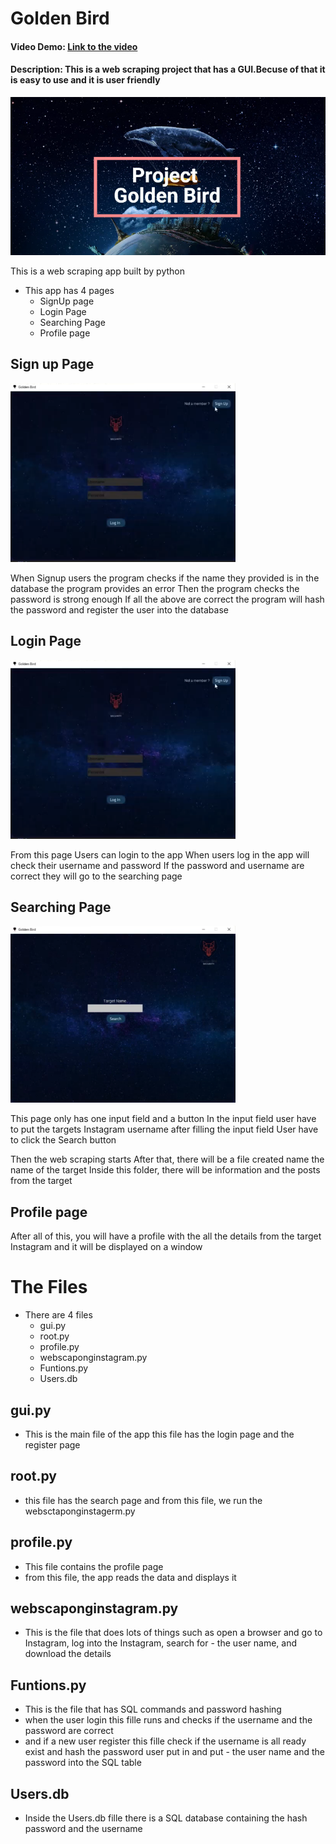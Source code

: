 
# Golden Bird
#### Video Demo: [Link to the video](https://www.youtube.com/watch?v=f88weWUEO3Q)

#### Description: This is a web scraping project that has a GUI.Becuse of that it is easy to use and it is user friendly 



![This is an image](Pics/pic_1.png)

This is a web scraping app built by python
- This app has 4 pages
    - SignUp page
    - Login Page
    - Searching Page
    - Profile page


## Sign up Page
![This is an image](Pics/Signup_page.png)

When Signup users the program checks if the name they provided is in the database the program provides an error
Then the program checks the password is strong enough
If all the above are correct the program will hash the password and register the user into the database


## Login Page
![This is an login](Pics/Signup_page.png)

From this page Users can login to the app
When users log in the app will check their username and password
If the password and username are correct they will go to the searching page

## Searching Page
![This is an image](Pics/Search_page.png)


This page only has one input field and a button
In the input field user have to put the targets Instagram username
after filling the input field User have to click the Search button

Then the web scraping starts
After that, there will be a file created name the name of the target
Inside this folder, there will be information and the posts from the target

## Profile page

After all of this, you will have a profile with the all the details from the target Instagram and it will be displayed on a window





# The Files
 - There are 4 files
    - gui.py
    - root.py
    - profile.py
    - webscaponginstagram.py
    - Funtions.py
    - Users.db

## gui.py

- This is the main file of the app this file has the login page and the register page


## root.py

- this file has the search page and from this file, we run the websctaponginstagerm.py

## profile.py

- This file contains the profile page
- from this file, the app reads the data and displays it

## webscaponginstagram.py

- This is the file that does lots of things such as open a browser and go to Instagram, log into the Instagram, search for - the user name, and download the details

## Funtions.py

- This is the file that has SQL commands and password hashing
- when the user login this fille runs and checks if the username and the password are correct
- and if a new user register this fille check if the username is all ready exist and hash the password user put in and put - the user name and the password into the SQL table

## Users.db
- Inside the Users.db fille there is a SQL database containing the hash password and the username
